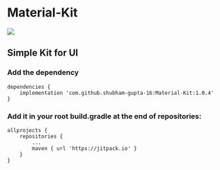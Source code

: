 # Material-Kit

[![](https://jitpack.io/v/shubham-gupta-16/Material-Kit.svg)](https://jitpack.io/#shubham-gupta-16/Material-Kit)

## Simple Kit for UI
 
### Add the dependency
```
dependencies {
    implementation 'com.github.shubham-gupta-16:Material-Kit:1.0.4'
}
```

### Add it in your root build.gradle at the end of repositories:
```
allprojects {
    repositories {
        ...
        maven { url 'https://jitpack.io' }
    }
}
```
